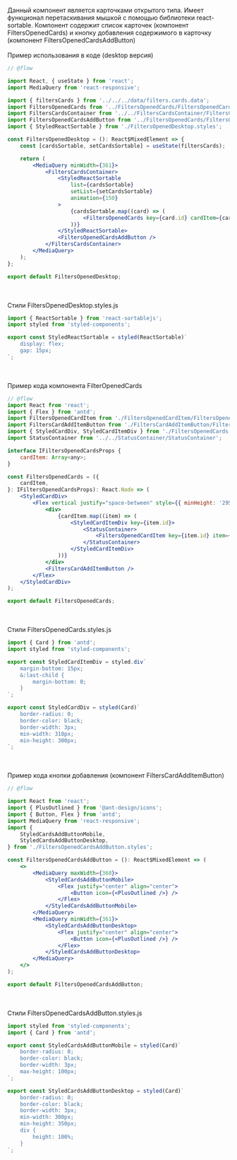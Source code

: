 Данный компонент является карточками открытого типа. Имеет функционал перетаскивания мышкой с помощью библиотеки react-sortable. Компонент содержит список карточек (компонент FiltersOpenedCards) и кнопку добавления содержимого в карточку (компонент FiltersOpenedCardsAddButton)
<br>
<br>
Пример использования в коде (desktop версия)

```jsx static
// @flow

import React, { useState } from 'react';
import MediaQuery from 'react-responsive';

import { filtersCards } from '../../../data/filters.cards.data';
import FiltersOpenedCards from '../FiltersOpenedCards/FiltersOpenedCards';
import FiltersCardsContainer from '../../FiltersCardsContainer/FiltersCardsContainer';
import FiltersOpenedCardsAddButton from '../FiltersOpenedCards/FiltersOpenedCardsAddButton/FiltersOpenedCardsAddButton';
import { StyledReactSortable } from './FiltersOpenedDesktop.styles';

const FiltersOpenedDesktop = (): React$MixedElement => {
	const [cardsSortable, setCardsSortable] = useState(filtersCards);

	return (
		<MediaQuery minWidth={361}>
			<FiltersCardsContainer>
				<StyledReactSortable
					list={cardsSortable}
					setList={setCardsSortable}
					animation={150}
				>
					{cardsSortable.map((card) => (
						<FiltersOpenedCards key={card.id} cardItem={card.cardItem} />
					))}
				</StyledReactSortable>
				<FiltersOpenedCardsAddButton />
			</FiltersCardsContainer>
		</MediaQuery>
	);
};

export default FiltersOpenedDesktop;
```

<br>
<br>
Стили FiltersOpenedDesktop.styles.js

```jsx static
import { ReactSortable } from 'react-sortablejs';
import styled from 'styled-components';

export const StyledReactSortable = styled(ReactSortable)`
	display: flex;
	gap: 15px;
`;
```

<br>
<br>
Пример кода компонента FilterOpenedCards

```jsx static
// @flow
import React from 'react';
import { Flex } from 'antd';
import FiltersOpenedCardItem from './FiltersOpenedCardItem/FiltersOpenedCardItem';
import FiltersCardAddItemButton from './FiltersCardAddItemButton/FiltersCardAddItemButton';
import { StyledCardDiv, StyledCardItemDiv } from './FiltersOpenedCards.styles';
import StatusContainer from '../../StatusContainer/StatusContainer';

interface IFiltersOpenedCardsProps {
	cardItem: Array<any>;
}

const FiltersOpenedCards = ({
	cardItem,
}: IFiltersOpenedCardsProps): React.Node => (
	<StyledCardDiv>
		<Flex vertical justify="space-between" style={{ minHeight: '295px' }}>
			<div>
				{cardItem.map((item) => (
					<StyledCardItemDiv key={item.id}>
						<StatusContainer>
							<FiltersOpenedCardItem key={item.id} item={item} />
						</StatusContainer>
					</StyledCardItemDiv>
				))}
			</div>
			<FiltersCardAddItemButton />
		</Flex>
	</StyledCardDiv>
);

export default FiltersOpenedCards;
```

<br>
<br>
Стили FiltersOpenedCards.styles.js

```jsx static
import { Card } from 'antd';
import styled from 'styled-components';

export const StyledCardItemDiv = styled.div`
	margin-bottom: 15px;
	&:last-child {
		margin-bottom: 0;
	}
`;

export const StyledCardDiv = styled(Card)`
	border-radius: 0;
	border-color: black;
	border-width: 3px;
	min-width: 318px;
	min-height: 300px;
`;
```

<br>
<br>
Пример кода кнопки добавления (компонент FiltersCardAddItemButton)

```jsx static
// @flow

import React from 'react';
import { PlusOutlined } from '@ant-design/icons';
import { Button, Flex } from 'antd';
import MediaQuery from 'react-responsive';
import {
	StyledCardsAddButtonMobile,
	StyledCardsAddButtonDesktop,
} from './FiltersOpenedCardsAddButton.styles';

const FiltersOpenedCardsAddButton = (): React$MixedElement => (
	<>
		<MediaQuery maxWidth={360}>
			<StyledCardsAddButtonMobile>
				<Flex justify="center" align="center">
					<Button icon={<PlusOutlined />} />
				</Flex>
			</StyledCardsAddButtonMobile>
		</MediaQuery>
		<MediaQuery minWidth={361}>
			<StyledCardsAddButtonDesktop>
				<Flex justify="center" align="center">
					<Button icon={<PlusOutlined />} />
				</Flex>
			</StyledCardsAddButtonDesktop>
		</MediaQuery>
	</>
);

export default FiltersOpenedCardsAddButton;
```

<br>
<br>
Стили FiltersOpenedCardsAddButton.styles.js

```jsx static
import styled from 'styled-components';
import { Card } from 'antd';

export const StyledCardsAddButtonMobile = styled(Card)`
	border-radius: 0;
	border-color: black;
	border-width: 3px;
	max-height: 100px;
`;

export const StyledCardsAddButtonDesktop = styled(Card)`
	border-radius: 0;
	border-color: black;
	border-width: 3px;
	min-width: 300px;
	min-height: 350px;
	div {
		height: 100%;
	}
`;
```
